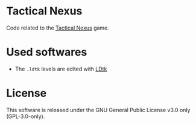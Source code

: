 # Tactical Nexus

Code related to the [Tactical Nexus](https://store.steampowered.com/app/1141290/Tactical_Nexus/) game.

# Used softwares

- The `.ldtk` levels are edited with [LDtk](https://ldtk.io)

# License

This software is released under the GNU General Public License v3.0 only (GPL-3.0-only).